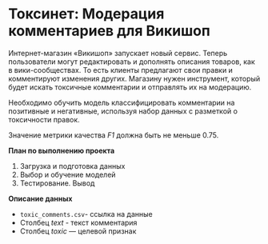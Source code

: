 # Токсинет: Модерация комментариев для Викишоп

Интернет-магазин «Викишоп» запускает новый сервис. Теперь пользователи могут редактировать и дополнять описания товаров, как в вики-сообществах. То есть клиенты предлагают свои правки и комментируют изменения других. Магазину нужен инструмент, который будет искать токсичные комментарии и отправлять их на модерацию. 

Необходимо обучить модель классифицировать комментарии на позитивные и негативные, используя набор данных с разметкой о токсичности правок.

Значение метрики качества *F1* должна быть не меньше 0.75. 

**План по выполнению проекта**

1. Загрузка и подготовка данных
2. Выбор и обучение моделей
3. Тестирование. Вывод

**Описание данных**

- `toxic_comments.csv`- ссылка на данные 
- Столбец *text* - текст комментария
- Столбец *toxic* — целевой признак
